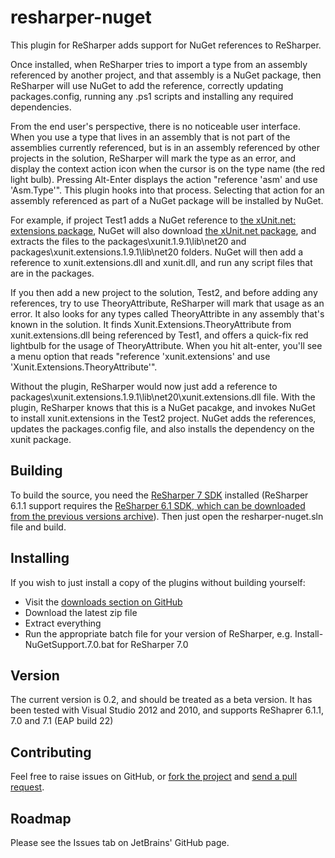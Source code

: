 # resharper-nuget

This plugin for ReSharper adds support for NuGet references to ReSharper.

Once installed, when ReSharper tries to import a type from an assembly referenced by another project, and that assembly is a NuGet package, then ReSharper will use NuGet to add the reference, correctly updating packages.config, running any .ps1 scripts and installing any required dependencies.

From the end user's perspective, there is no noticeable user interface. When you use a type that lives in an assembly that is not part of the assemblies currently referenced, but is in an assembly referenced by other projects in the solution, ReSharper will mark the type as an error, and display the context action icon when the cursor is on the type name (the red light bulb). Pressing Alt-Enter displays the action "reference 'asm' and use 'Asm.Type'". This plugin hooks into that process. Selecting that action for an assembly referenced as part of a NuGet package will be installed by NuGet.

For example, if project Test1 adds a NuGet reference to [the xUnit.net: extensions package](http://nuget.org/packages/xunit.extensions/1.9.1),
NuGet will also download [the xUnit.net package](http://nuget.org/packages/xunit/1.9.1), and extracts the files to the
packages\xunit.1.9.1\lib\net20 and packages\xunit.extensions.1.9.1\lib\net20 folders. NuGet will then add a reference to
xunit.extensions.dll and xunit.dll, and run any script files that are in the packages.

If you then add a new project to the solution, Test2, and before adding any references, try to use TheoryAttribute, ReSharper
will mark that usage as an error. It also looks for any types called TheoryAttribte in any assembly that's known in the
solution. It finds Xunit.Extensions.TheoryAttribute from xunit.extensions.dll being referenced by Test1, and offers a
quick-fix red lightbulb for the usage of TheoryAttribute. When you hit alt-enter, you'll see a menu option that reads
"reference 'xunit.extensions' and use 'Xunit.Extensions.TheoryAttribute'".

Without the plugin, ReSharper would now just add a reference to packages\xunit.extensions.1.9.1\lib\net20\xunit.extensions.dll file.
With the plugin, ReSharper knows that this is a NuGet pacakge, and invokes NuGet to install xunit.extensions in the Test2
project. NuGet adds the references, updates the packages.config file, and also installs the dependency on the xunit package.


## Building ##

To build the source, you need the [ReSharper 7 SDK](http://www.jetbrains.com/resharper/download/index.html) installed (ReSharper 6.1.1 support requires the [ReSharper 6.1 SDK, which can be downloaded from the previous versions archive](http://devnet.jetbrains.net/docs/DOC-280)). Then just open the resharper-nuget.sln file and build.

## Installing

If you wish to just install a copy of the plugins without building yourself:

- Visit the [downloads section on GitHub](https://github.com/JetBrains/resharper-nuget/downloads)
- Download the latest zip file
- Extract everything
- Run the appropriate batch file for your version of ReSharper, e.g. Install-NuGetSupport.7.0.bat for ReSharper 7.0

## Version

The current version is 0.2, and should be treated as a beta version. It has been tested with Visual Studio 2012 and 2010, and supports ReShaprer 6.1.1, 7.0 and 7.1 (EAP build 22)

## Contributing ##

Feel free to raise issues on GitHub, or [fork the project](http://help.github.com/fork-a-repo/) and [send a pull request](http://help.github.com/send-pull-requests/).

## Roadmap

Please see the Issues tab on JetBrains' GitHub page.

